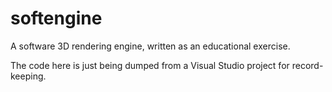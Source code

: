 # softengine
A software 3D rendering engine, written as an educational exercise.

The code here is just being dumped from a Visual Studio project for record-keeping.